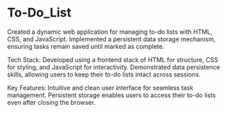 # To-Do_List
Created a dynamic web application for managing to-do lists with HTML, CSS, and JavaScript. Implemented a persistent data storage mechanism, ensuring tasks remain saved until marked as complete.

Tech Stack: Developed using a frontend stack of HTML for structure, CSS for styling, and JavaScript for interactivity. Demonstrated data persistence skills, allowing users to keep their to-do lists intact across sessions.

Key Features: Intuitive and clean user interface for seamless task management. Persistent storage enables users to access their to-do lists even after closing the browser.


